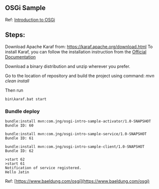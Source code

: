## OSGi Sample


Ref: [Introduction to OSGi](https://www.baeldung.com/osgi)

Steps:
---

Download Apache Karaf from: <https://karaf.apache.org/download.html>
To install Karaf, you can follow the installation instruction from the [Official Documentation](https://karaf.apache.org/manual/latest/#_quick_start)

Download a binary distribution and unzip wherever you prefer.

Go to the location of repository and build the project using command: *mvn clean install*

Then run

    bin\karaf.bat start


### Bundle deploy

    bundle:install mvn:com.jng/osgi-intro-sample-activator/1.0-SNAPSHOT
    Bundle ID: 60
    
    bundle:install mvn:com.jng/osgi-intro-sample-service/1.0-SNAPSHOT
    Bundle ID: 61

    bundle:install mvn:com.jng/osgi-intro-sample-client/1.0-SNAPSHOT
    Bundle ID: 62

    >start 62
    >start 61
    Notification of service registered.
    Hello Jatin


Ref: [https://www.baeldung.com/osgi](https://www.baeldung.com/osgi)



